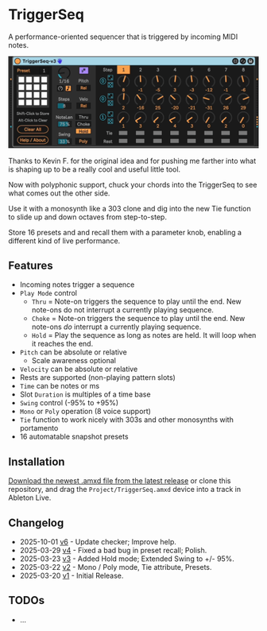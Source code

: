 # TriggerSeq

A performance-oriented sequencer that is triggered by incoming MIDI notes.

![How it looks](images/device.gif)

Thanks to Kevin F. for the original idea and for pushing me farther into what is shaping up to be a really cool and useful little tool.

Now with polyphonic support, chuck your chords into the TriggerSeq to see what comes out the other side.

Use it with a monosynth like a 303 clone and dig into the new Tie function to slide up and down octaves from step-to-step.

Store 16 presets and and recall them with a parameter knob, enabling a different kind of live performance.

## Features

- Incoming notes trigger a sequence
- `Play Mode` control
  - `Thru` = Note-on triggers the sequence to play until the end. New note-ons do not interrupt a currently playing sequence.
  - `Choke` = Note-on triggers the sequence to play until the end. New note-ons _do_ interrupt a currently playing sequence.
  - `Hold` = Play the sequence as long as notes are held. It will loop when it reaches the end.
- `Pitch` can be absolute or relative
  - Scale awareness optional
- `Velocity` can be absolute or relative
- Rests are supported (non-playing pattern slots)
- `Time` can be notes or ms
- Slot `Duration` is multiples of a time base
- `Swing` control (-95% to +95%)
- `Mono` or `Poly` operation (8 voice support)
- `Tie` function to work nicely with 303s and other monosynths with portamento
- 16 automatable snapshot presets

## Installation

[Download the newest .amxd file from the latest release](https://github.com/zsteinkamp/m4l-TriggerSeq/releases) or clone this repository, and drag the `Project/TriggerSeq.amxd` device into a track in Ableton Live.

## Changelog

- 2025-10-01 [v6](https://github.com/zsteinkamp/m4l-TriggerSeq/releases/download/v6/TriggerSeq-v6.amxd) - Update checker; Improve help.
- 2025-03-29 [v4](https://github.com/zsteinkamp/m4l-TriggerSeq/releases/download/v4/TriggerSeq-v4.amxd) - Fixed a bad bug in preset recall; Polish.
- 2025-03-23 [v3](https://github.com/zsteinkamp/m4l-TriggerSeq/releases/download/v3/TriggerSeq-v3.amxd) - Added Hold mode; Extended Swing to +/- 95%.
- 2025-03-22 [v2](https://github.com/zsteinkamp/m4l-TriggerSeq/releases/download/v2/TriggerSeq-v2.amxd) - Mono / Poly mode, Tie attribute, Presets.
- 2025-03-20 [v1](https://github.com/zsteinkamp/m4l-TriggerSeq/releases/download/v1/TriggerSeq-v1.amxd) - Initial Release.

## TODOs

- ...
